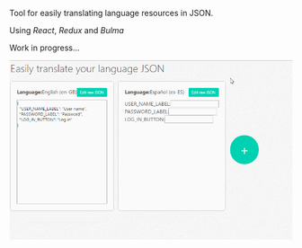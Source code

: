 
Tool for easily translating language resources in JSON.

Using _React_, _Redux_ and _Bulma_

Work in progress...

![alt text](./img/et1.gif)
